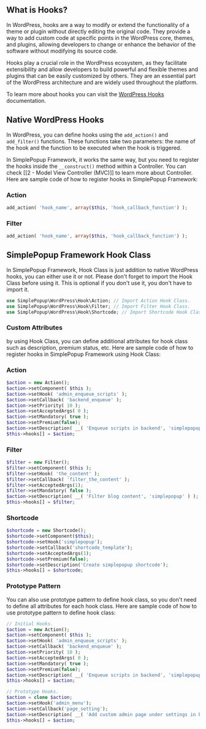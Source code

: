 ## What is Hooks?

In WordPress, hooks are a way to modify or extend the functionality of a theme or plugin without directly editing the original code. They provide a way to add custom code at specific points in the WordPress core, themes, and plugins, allowing developers to change or enhance the behavior of the software without modifying its source code.

Hooks play a crucial role in the WordPress ecosystem, as they facilitate extensibility and allow developers to build powerful and flexible themes and plugins that can be easily customized by others. They are an essential part of the WordPress architecture and are widely used throughout the platform.

To learn more about hooks you can visit the [WordPress Hooks](https://developer.wordpress.org/plugins/hooks/) documentation.

## Native WordPress Hooks

In WordPress, you can define hooks using the `add_action()` and `add_filter()` functions. 
These functions take two parameters: the name of the hook and the function to be executed when the hook is triggered.

In SimplePopup Framework, it works the same way, but you need to register the hooks inside the `__construct()` method within a Controller.
You can check [[2 - Model View Controller (MVC)]] to learn more about Controller.
Here are sample code of how to register hooks in SimplePopup Framework:

### Action
```php
add_action( 'hook_name', array($this, 'hook_callback_function') ); 
``` 

### Filter
```php
add_action( 'hook_name', array($this, 'hook_callback_function') ); 
```

## SimplePopup Framework Hook Class

In SimplePopup Framework, Hook Class is just addition to native WordPress hooks, you can either use it or not.
Please don't forget to import the Hook Class before using it. 
This is optional if you don't use it, you don't have to import it.
```php
use SimplePopup\WordPress\Hook\Action; // Import Action Hook Class.
use SimplePopup\WordPress\Hook\Filter; // Import Filter Hook Class.
use SimplePopup\WordPress\Hook\Shortcode; // Import Shortcode Hook Class.
```

### Custom Attributes

by using Hook Class, you can define additional attributes for hook class such as description, premium status, etc.
Here are sample code of how to register hooks in SimplePopup Framework using Hook Class:

### Action
```php
$action = new Action();
$action->setComponent( $this );
$action->setHook( 'admin_enqueue_scripts' );
$action->setCallback( 'backend_enqueue' );
$action->setPriority( 10 );
$action->setAcceptedArgs( 0 );
$action->setMandatory( true );
$action->setPremium(false);
$action->setDescription( __( 'Enqueue scripts in backend', 'simplepopup' ) );
$this->hooks[] = $action;
```

### Filter
```php
$filter = new Filter();
$filter->setComponent( $this );
$filter->setHook( 'the_content' );
$filter->setCallback( 'filter_the_content' );
$filter->setAcceptedArgs(1);
$filter->setMandatory( false );
$action->setDescription( __( 'Filter blog content', 'simplepopup' ) );
$this->hooks[] = $filter;
```

### Shortcode
```php
$shortcode = new Shortcode();
$shortcode->setComponent($this);
$shortcode->setHook('simplepopup');
$shortcode->setCallback('shortcode_template');
$shortcode->setAcceptedArgs(1);
$shortcode->setPremium(false);
$shortcode->setDescription('Create simplepopup shortcode');
$this->hooks[] = $shortcode;
```

### Prototype Pattern
You can also use prototype pattern to define hook class, so you don't need to define all attributes for each hook class. 
Here are sample code of how to use prototype pattern to define hook class:
```php
// Initial Hooks.
$action = new Action();
$action->setComponent( $this );
$action->setHook( 'admin_enqueue_scripts' );
$action->setCallback( 'backend_enqueue' );
$action->setPriority( 10 );
$action->setAcceptedArgs( 0 );
$action->setMandatory( true );
$action->setPremium(false);
$action->setDescription( __( 'Enqueue scripts in backend', 'simplepopup' ) );
$this->hooks[] = $action;

// Prototype Hooks.
$action = clone $action;
$action->setHook('admin_menu');
$action->setCallback('page_setting');
$action->setDescription( __( 'Add custom admin page under settings in backend', 'simplepopup' ) );
$this->hooks[] = $action;
```
